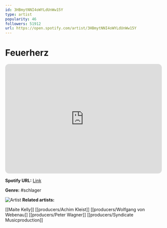 ```yaml
---
id: 3HBmytNNI4oWYLdUnWw15Y
type: artist
popularity: 46
followers: 51912
url: https://open.spotify.com/artist/3HBmytNNI4oWYLdUnWw15Y
---
```

# Feuerherz

<iframe style="border-radius:12px" src="https://open.spotify.com/embed/artist/3HBmytNNI4oWYLdUnWw15Y" width="100%" height="352" frameBorder="0" allowfullscreen="" allow="autoplay; clipboard-write; encrypted-media; fullscreen; picture-in-picture" loading="lazy"></iframe>

**Spotify URL:** [Link](https://open.spotify.com/artist/3HBmytNNI4oWYLdUnWw15Y)

**Genre:**  #schlager

![Artist](https://i.scdn.co/image/ab6761610000e5eba765b719d9adab7663236190)
**Related artists:**

[[Maite Kelly]]
[[producers/Achim Kleist]]
[[producers/Wolfgang von Webenau]]
[[producers/Peter Wagner]]
[[producers/Syndicate Musicproduction]]
